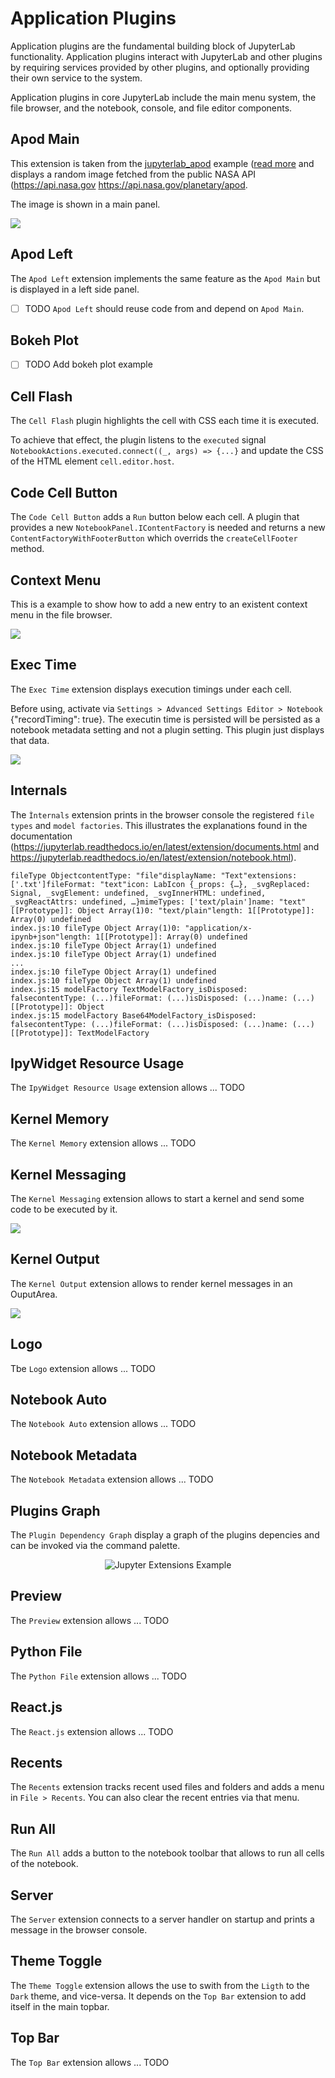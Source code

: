 # Application Plugins

Application plugins are the fundamental building block of JupyterLab functionality. Application plugins interact with JupyterLab and other plugins by requiring services provided by other plugins, and optionally providing their own service to the system.

Application plugins in core JupyterLab include the main menu system, the file browser, and the notebook, console, and file editor components.

## Apod Main

This extension is taken from the [jupyterlab_apod](https://github.com/jupyterlab/jupyterlab_apod) example ([read more](https://jupyterlab.readthedocs.io/en/latest/extension/extension_tutorial.html) and displays a random image fetched from the public NASA API (https://api.nasa.gov https://api.nasa.gov/planetary/apod.

The image is shown in a main panel.

![](https://jupyterlab.readthedocs.io/en/latest/_images/extension_tutorial_complete.png)

## Apod Left

The `Apod Left` extension implements the same feature as the `Apod Main` but is displayed in a left side panel.

- [ ] TODO `Apod Left` should reuse code from and depend on `Apod Main`.

## Bokeh Plot

- [ ] TODO Add bokeh plot example

## Cell Flash

The `Cell Flash` plugin highlights the cell with CSS each time it is executed.

To achieve that effect, the plugin listens to the `executed` signal `NotebookActions.executed.connect((_, args) => {...}` and update the CSS of the HTML element `cell.editor.host`.

## Code Cell Button

The `Code Cell Button` adds a `Run` button below each cell. A plugin that provides a new `NotebookPanel.IContentFactory` is needed and returns a new `ContentFactoryWithFooterButton` which overrids the `createCellFooter` method.

## Context Menu

This is a example to show how to add a new entry to an existent context menu in the file browser.

![](https://raw.githubusercontent.com/jupyterlab/extension-examples/master/context-menu/preview.gif)

## Exec Time

The `Exec Time` extension displays execution timings under each cell.

Before using, activate via `Settings > Advanced Settings Editor > Notebook` {"recordTiming": true}. The executin time is persisted will be persisted as a notebook metadata setting and not a plugin setting. This plugin just displays that data.

![](https://raw.githubusercontent.com/deshaw/jupyterlab-execute-time/master/docs/execute-time-screenshot.png)

## Internals

The `Ìnternals` extension prints in the browser console the registered `file types` and `model factories`. This illustrates the explanations found in the documentation (https://jupyterlab.readthedocs.io/en/latest/extension/documents.html and https://jupyterlab.readthedocs.io/en/latest/extension/notebook.html).

```
fileType ObjectcontentType: "file"displayName: "Text"extensions: ['.txt']fileFormat: "text"icon: LabIcon {_props: {…}, _svgReplaced: Signal, _svgElement: undefined, _svgInnerHTML: undefined, _svgReactAttrs: undefined, …}mimeTypes: ['text/plain']name: "text"[[Prototype]]: Object Array(1)0: "text/plain"length: 1[[Prototype]]: Array(0) undefined
index.js:10 fileType Object Array(1)0: "application/x-ipynb+json"length: 1[[Prototype]]: Array(0) undefined
index.js:10 fileType Object Array(1) undefined
index.js:10 fileType Object Array(1) undefined
...
index.js:10 fileType Object Array(1) undefined
index.js:10 fileType Object Array(1) undefined
index.js:15 modelFactory TextModelFactory_isDisposed: falsecontentType: (...)fileFormat: (...)isDisposed: (...)name: (...)[[Prototype]]: Object
index.js:15 modelFactory Base64ModelFactory_isDisposed: falsecontentType: (...)fileFormat: (...)isDisposed: (...)name: (...)[[Prototype]]: TextModelFactory
```

## IpyWidget Resource Usage

The `IpyWidget Resource Usage` extension allows ... TODO

## Kernel Memory

The `Kernel Memory` extension allows ... TODO

## Kernel Messaging

The `Kernel Messaging` extension allows to start a kernel and send some code to be executed by it.

![](https://raw.githubusercontent.com/jupyterlab/extension-examples/master/kernel-messaging/preview.gif)

## Kernel Output

The `Kernel Output` extension allows to render kernel messages in an OuputArea.

![](https://raw.githubusercontent.com/jupyterlab/extension-examples/master/kernel-output/preview.gif)

## Logo

Tbe `Logo` extension allows ... TODO

## Notebook Auto

The `Notebook Auto` extension allows ... TODO

## Notebook Metadata

The `Notebook Metadata` extension allows ... TODO

## Plugins Graph

The `Plugin Dependency Graph` display a graph of the plugins depencies and can be invoked via the command palette.

<div align="center" style="text-align: center">
  <img alt="Jupyter Extensions Example" src="https://datalayer-jupyter-examples.s3.amazonaws.com/jupyterlab-extensions-example-plugins-graph.png" />
</div>

## Preview

The `Preview` extension allows ... TODO

## Python File

The `Python File` extension allows ... TODO

## React.js

The `React.js` extension allows ... TODO

## Recents

The `Recents` extension tracks recent used files and folders and adds a menu in `File > Recents`. You can also clear the recent entries via that menu.

## Run All

The `Run All` adds a button to the notebook toolbar that allows to run all cells of the notebook.

## Server

The `Server` extension connects to a server handler on startup and prints a message in the browser console.

## Theme Toggle

The `Theme Toggle` extension allows the use to swith from the `Ligth` to the `Dark` theme, and vice-versa. It depends on the `Top Bar` extension to add itself in the main topbar.

## Top Bar

The `Top Bar` extension allows ... TODO
